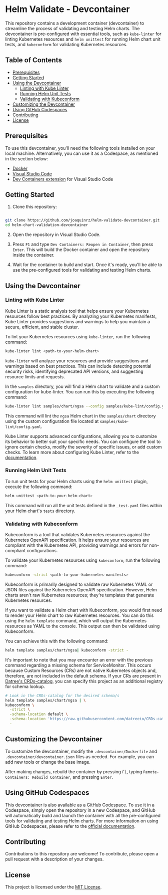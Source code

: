 # Helm Validate - Devcontainer

This repository contains a development container (devcontainer) to streamline the process of validating and testing Helm charts. The devcontainer is pre-configured with essential tools, such as `kube-linter` for linting Kubernetes resources and `helm unittest` for running Helm chart unit tests, and `kubeconform` for validating Kubernetes resources.

## Table of Contents

- [Prerequisites](#prerequisites)
- [Getting Started](#getting-started)
- [Using the Devcontainer](#using-the-devcontainer)
  - [Linting with Kube Linter](#linting-with-kube-linter)
  - [Running Helm Unit Tests](#running-helm-unit-tests)
  - [Validating with Kubeconform](#validating-with-kubeconform)
- [Customizing the Devcontainer](#customizing-the-devcontainer)
- [Using GitHub Codespaces](#using-github-codespaces)
- [Contributing](#contributing)
- [License](#license)

## Prerequisites

To use this devcontainer, you'll need the following tools installed on your local machine. Alternatively, you can use it as a Codespace, as mentioned in the section below:

- [Docker](https://docs.docker.com/get-docker/)
- [Visual Studio Code](https://code.visualstudio.com/download)
- [Dev Containers extension](https://marketplace.visualstudio.com/items?itemName=ms-vscode-remote.remote-containers) for Visual Studio Code

## Getting Started

1. Clone this repository:

```bash

git clone https://github.com/joaquinrz/helm-validate-devcontainer.git
cd helm-chart-validation-devcontainer

```

2. Open the repository in Visual Studio Code.

3. Press `F1` and type `Dev Containers: Reopen in Container`, then press `Enter`. This will build the Docker container and open the repository inside the container.

4. Wait for the container to build and start. Once it's ready, you'll be able to use the pre-configured tools for validating and testing Helm charts.

## Using the Devcontainer

### Linting with Kube Linter

Kube Linter is a static analysis tool that helps ensure your Kubernetes resources follow best practices. By analyzing your Kubernetes manifests, Kube Linter provides suggestions and warnings to help you maintain a secure, efficient, and stable cluster.

To lint your Kubernetes resources using `kube-linter`, run the following command:

```bash
kube-linter lint <path-to-your-helm-chart>
```

`kube-linter` will analyze your resources and provide suggestions and warnings based on best practices. This can include detecting potential security risks, identifying deprecated API versions, and suggesting resource limits and requests.

In the `samples` directory, you will find a Helm chart to validate and a custom configuration for kube-linter. You can run this by executing the following command: 

```bash
kube-linter lint samples/chart/ngsa --config samples/kube-lint/config.yaml
```

This command will lint the `ngsa` Helm chart in the `samples/chart` directory using the custom configuration file located at `samples/kube-lint/config.yaml`.

Kube Linter supports advanced configurations, allowing you to customize its behavior to better suit your specific needs. You can configure the tool to ignore certain checks, modify the severity of specific issues, or add custom checks. To learn more about configuring Kube Linter, refer to the [documentation](https://docs.kubelinter.io/#/configuring-kubelinter).


### Running Helm Unit Tests

To run unit tests for your Helm charts using the `helm unittest` plugin, execute the following command:

``` bash
helm unittest <path-to-your-helm-chart>
```

This command will run all the unit tests defined in the `_test.yaml` files within your Helm chart's `tests` directory.


### Validating with Kubeconform

Kubeconform is a tool that validates Kubernetes resources against the Kubernetes OpenAPI specification. It helps ensure your resources are compliant with the Kubernetes API, providing warnings and errors for non-compliant configurations.

To validate your Kubernetes resources using `kubeconform`, run the following command:

```bash
kubeconform -strict <path-to-your-kubernetes-manifests>
```

Kubeconform is primarily designed to validate raw Kubernetes YAML or JSON files against the Kubernetes OpenAPI specification. However, Helm charts aren't raw Kubernetes resources; they're templates that generate Kubernetes resources.

If you want to validate a Helm chart with Kubeconform, you would first need to render your Helm chart to raw Kubernetes resources. You can do this using the `helm template` command, which will output the Kubernetes resources as YAML to the console. This output can then be validated using Kubeconform.

You can achieve this with the following command:

```bash
helm template samples/chart/ngsa| kubeconform -strict -
```

It's important to note that you may encounter an error with the previous command regarding a missing schema for ServiceMonitor. This occurs because Custom Resources (CRs) are not native Kubernetes objects and, therefore, are not included in the default schema. If your CRs are present in [Datree's CRDs-catalog](https://github.com/datreeio/CRDs-catalog), you can specify this project as an additional registry for schema lookup.

```bash
# Look in the CRDs-catalog for the desired schema/s
helm template samples/chart/ngsa | \
kubeconform \
  -strict \
  -schema-location default \
  -schema-location 'https://raw.githubusercontent.com/datreeio/CRDs-catalog/main/{{.Group}}/{{.ResourceKind}}_{{.ResourceAPIVersion}}.json' \
  -
```


## Customizing the Devcontainer

To customize the devcontainer, modify the `.devcontainer/Dockerfile` and `.devcontainer/devcontainer.json` files as needed. For example, you can add new tools or change the base image.

After making changes, rebuild the container by pressing `F1`, typing `Remote-Containers: Rebuild Container`, and pressing `Enter`.

## Using GitHub Codespaces

This devcontainer is also available as a GitHub Codespace. To use it in a Codespace, simply open the repository in a new Codespace, and GitHub will automatically build and launch the container with all the pre-configured tools for validating and testing Helm charts. For more information on using GitHub Codespaces, please refer to the [official documentation](https://docs.github.com/en/codespaces).


## Contributing

Contributions to this repository are welcome! To contribute, please open a pull request with a description of your changes.

## License

This project is licensed under the [MIT License](LICENSE).
